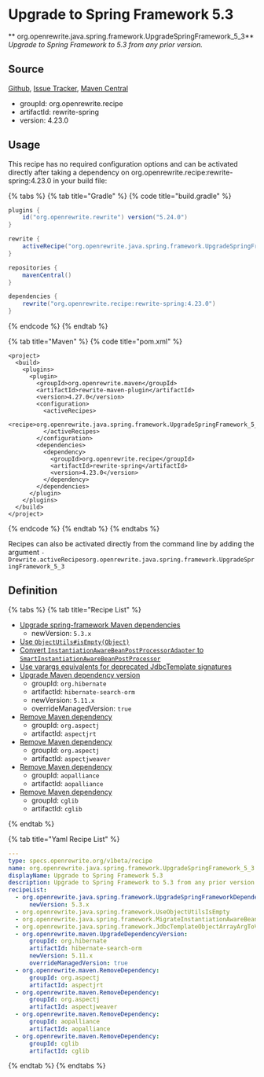 # Upgrade to Spring Framework 5.3

** org.openrewrite.java.spring.framework.UpgradeSpringFramework\_5\_3**
_Upgrade to Spring Framework to 5.3 from any prior version._

## Source

[Github](https://github.com/openrewrite/rewrite-spring), [Issue Tracker](https://github.com/openrewrite/rewrite-spring/issues), [Maven Central](https://search.maven.org/artifact/org.openrewrite.recipe/rewrite-spring/4.23.0/jar)

* groupId: org.openrewrite.recipe
* artifactId: rewrite-spring
* version: 4.23.0


## Usage

This recipe has no required configuration options and can be activated directly after taking a dependency on org.openrewrite.recipe:rewrite-spring:4.23.0 in your build file:

{% tabs %}
{% tab title="Gradle" %}
{% code title="build.gradle" %}
```groovy
plugins {
    id("org.openrewrite.rewrite") version("5.24.0")
}

rewrite {
    activeRecipe("org.openrewrite.java.spring.framework.UpgradeSpringFramework_5_3")
}

repositories {
    mavenCentral()
}

dependencies {
    rewrite("org.openrewrite.recipe:rewrite-spring:4.23.0")
}
```
{% endcode %}
{% endtab %}

{% tab title="Maven" %}
{% code title="pom.xml" %}
```markup
<project>
  <build>
    <plugins>
      <plugin>
        <groupId>org.openrewrite.maven</groupId>
        <artifactId>rewrite-maven-plugin</artifactId>
        <version>4.27.0</version>
        <configuration>
          <activeRecipes>
            <recipe>org.openrewrite.java.spring.framework.UpgradeSpringFramework_5_3</recipe>
          </activeRecipes>
        </configuration>
        <dependencies>
          <dependency>
            <groupId>org.openrewrite.recipe</groupId>
            <artifactId>rewrite-spring</artifactId>
            <version>4.23.0</version>
          </dependency>
        </dependencies>
      </plugin>
    </plugins>
  </build>
</project>
```
{% endcode %}
{% endtab %}
{% endtabs %}

Recipes can also be activated directly from the command line by adding the argument `-Drewrite.activeRecipesorg.openrewrite.java.spring.framework.UpgradeSpringFramework_5_3`

## Definition

{% tabs %}
{% tab title="Recipe List" %}
* [Upgrade spring-framework Maven dependencies](../../../java/spring/framework/upgradespringframeworkdependencies.md)
  * newVersion: `5.3.x`
* [Use `ObjectUtils#isEmpty(Object)`](../../../java/spring/framework/useobjectutilsisempty.md)
* [Convert `InstantiationAwareBeanPostProcessorAdapter` to `SmartInstantiationAwareBeanPostProcessor`](../../../java/spring/framework/migrateinstantiationawarebeanpostprocessoradapter.md)
* [Use varargs equivalents for deprecated JdbcTemplate signatures](../../../java/spring/framework/jdbctemplateobjectarrayargtovarargs.md)
* [Upgrade Maven dependency version](../../../maven/upgradedependencyversion.md)
  * groupId: `org.hibernate`
  * artifactId: `hibernate-search-orm`
  * newVersion: `5.11.x`
  * overrideManagedVersion: `true`
* [Remove Maven dependency](../../../maven/removedependency.md)
  * groupId: `org.aspectj`
  * artifactId: `aspectjrt`
* [Remove Maven dependency](../../../maven/removedependency.md)
  * groupId: `org.aspectj`
  * artifactId: `aspectjweaver`
* [Remove Maven dependency](../../../maven/removedependency.md)
  * groupId: `aopalliance`
  * artifactId: `aopalliance`
* [Remove Maven dependency](../../../maven/removedependency.md)
  * groupId: `cglib`
  * artifactId: `cglib`

{% endtab %}

{% tab title="Yaml Recipe List" %}
```yaml
---
type: specs.openrewrite.org/v1beta/recipe
name: org.openrewrite.java.spring.framework.UpgradeSpringFramework_5_3
displayName: Upgrade to Spring Framework 5.3
description: Upgrade to Spring Framework to 5.3 from any prior version.
recipeList:
  - org.openrewrite.java.spring.framework.UpgradeSpringFrameworkDependencies:
      newVersion: 5.3.x
  - org.openrewrite.java.spring.framework.UseObjectUtilsIsEmpty
  - org.openrewrite.java.spring.framework.MigrateInstantiationAwareBeanPostProcessorAdapter
  - org.openrewrite.java.spring.framework.JdbcTemplateObjectArrayArgToVarArgs
  - org.openrewrite.maven.UpgradeDependencyVersion:
      groupId: org.hibernate
      artifactId: hibernate-search-orm
      newVersion: 5.11.x
      overrideManagedVersion: true
  - org.openrewrite.maven.RemoveDependency:
      groupId: org.aspectj
      artifactId: aspectjrt
  - org.openrewrite.maven.RemoveDependency:
      groupId: org.aspectj
      artifactId: aspectjweaver
  - org.openrewrite.maven.RemoveDependency:
      groupId: aopalliance
      artifactId: aopalliance
  - org.openrewrite.maven.RemoveDependency:
      groupId: cglib
      artifactId: cglib

```
{% endtab %}
{% endtabs %}
